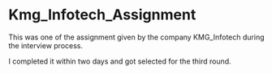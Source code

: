 # Kmg_Infotech_Assignment
This was one of the assignment given by the company KMG_Infotech during the interview process.

I completed it within two days and got selected for the third round.
